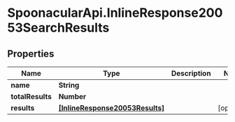 # SpoonacularApi.InlineResponse20053SearchResults

## Properties

Name | Type | Description | Notes
------------ | ------------- | ------------- | -------------
**name** | **String** |  | 
**totalResults** | **Number** |  | 
**results** | [**[InlineResponse20053Results]**](InlineResponse20053Results.md) |  | [optional] 


